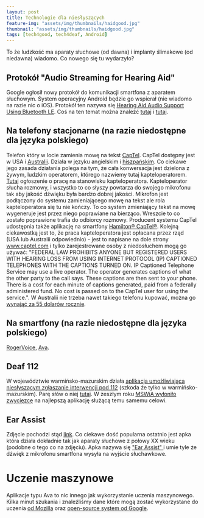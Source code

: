 ```yaml
---
layout: post
title: Technologie dla niesłyszących
feature-img: "assets/img/thumbnails/haidgood.jpg"
thumbnail: "assets/img/thumbnails/haidgood.jpg"
tags: [tech4good, tech4deaf, Android]
---
```

To że ludzkość ma aparaty słuchowe (od dawna) i implanty ślimakowe (od niedawna) wiadomo. Co nowego się tu wydarzyło?

## Protokół "Audio Streaming for Hearing Aid"
Google ogłosił nowy protokół do komunikacji smartfona z aparatem słuchowym. System operacyjny Android będzie go wspierał (nie wiadomo na razie nic o iOS). Protokół ten nazywa się [Hearing Aid Audio Support Using Bluetooth LE](https://source.android.com/devices/bluetooth/asha). Coś na ten temat można znaleźć [tutaj](https://www.hearingaidknow.com/made-for-android-coming-next-year) i [tutaj](https://www.theverge.com/circuitbreaker/2018/8/16/17701902/google-native-hearing-aid-support-android-gn-hearing).


## Na telefony stacjonarne (na razie niedostępne dla języka polskiego)
Telefon który w locie zamienia mowę na tekst [CapTel](https://www.captel.com/). CapTel dostępny jest w USA i [Australii](https://accesscomm.com.au/captel/). Działa w języku angielskim i [hiszpańskim](https://www.captel.com/knowledgebase/captel-2400i-turn-on-ability-to-switch-languages-during-a-call/). Co ciekawe jego zasada działania polega na tym, że cała konwersacja jest dzielona z żywym, ludzkim operatorem, którego nazwiemy tutaj kapteloperatorem. [Tutaj](https://careers.captel.com/?adata=EMo4fdgZ8I42RV35oe7YXWlBjrknfymt0d1iqA5pg4KbOKlYZFcBQgu7xuSzZZF0V68Ye8fJAGc8DT9D6QGpUCPOe536uNwHle4Ac6p4FbnQHUfpKh6j9CecbUetSsPyAdFDGQ3G8aLPybbjxxPqhKmAtQpUtbZZEuQkjXMMcCGetnSCS96sedoEcJtmUtmz4%2bqf3iESfUc6tlZsa6%2biOiI%3d) ogłoszenie o pracę na stanowisku kapteloperatora. Kapteloperator słucha rozmowy, i wszystko to co słyszy powtarza do swojego mikrofonu tak aby jakość dźwięku była bardzo dobrej jakości. Mikrofon jest podłączony do systemu zamieniającego mowę na tekst ale rola kapteloperatora się tu nie kończy. To co system zmieniający tekst na mowę wygeneruje jest przez niego poprawiane na bierząco. Wreszcie to co zostało poprawione trafia do odbiorcy rozmowy. Producent systemu CapTel udostępnia także  aplikację na smartfony [Hamilton® CapTel®](https://hamiltoncaptel.com/mobile-apps-for-smartphones-and-tablets.html).
Kolejną ciekawostką jest to, że praca kapteloperatora jest opłacana przez rząd (USA lub Australii odpowiednio) - jest to napisane na dole strony www.captel.com i tylko zarejestrowane osoby z niedosłuchem mogą go używać: "FEDERAL LAW PROHIBITS ANYONE BUT REGISTERED USERS WITH HEARING LOSS FROM USING INTERNET PROTOCOL (IP) CAPTIONED TELEPHONES WITH THE CAPTIONS TURNED ON. IP Captioned Telephone Service may use a live operator. The operator generates captions of what the other party to the call says. These captions are then sent to your phone. There is a cost for each minute of captions generated, paid from a federally administered fund. No cost is passed on to the CapTel user for using the service.". W Australii nie trzeba nawet takiego telefonu kupować, można go [wynająć za 55 dolarów rocznie](https://accesscomm.com.au/captel/).

## Na smartfony (na razie niedostępne dla języka polskiego)
[RogerVoice](https://rogervoice.com/en/), [Ava](https://www.ava.me/).

## Deaf 112 
W województwie warmińsko-mazurskim działa [aplikacja umożliwiająca niesłyszącym zgłaszanie interwencji pod 112](https://play.google.com/store/apps/details?id=pl.sprint.deafhelp&hl=pl) (szkoda że tylko w warmińsko-mazurskim). Parę słów o niej [tutaj](https://www.facebook.com/TVP3Olsztyn/videos/1059346107528628/). W zeszłym roku [MSWiA wyłoniło zwycięzcę](https://www.mswia.gov.pl/pl/aktualnosci/15742,Konkurs-na-aplikacje-mobilna-do-wysylania-zgloszen-alarmowych.html) na najlepszą aplikację służącą temu samemu celowi.

## Ear Assist
Zdjęcie pochodzi stąd [link](https://www.flickr.com/photos/51764518@N02/10841420004/in/photostream/). Co ciekawe dość popularna ostatnio jest apka która działa dokładnie tak jak aparaty słuchowe z połowy XX wieku (podobne o tego co na zdjęciu). Apka nazywa się ["Ear Assist" ](https://www.youtube.com/watch?v=vgO7nX90_aQ) i umie tyle że dźwięk z mikrofonu smartfona wysyła na wyjście słuchawkowe.

# Uczenie maszynowe
Aplikacje typu Ava to nic innego jak wykorzystanie uczenia maszynowego. Kilka minut szukania i znaleźliśmy dane które mogą zostać wykorzystane do uczenia [od Mozilla](https://blog.mozilla.org/press-pl/2017/11/30/common-voice-mozilla-udostepnia-drugi-co-do-wielkosci-zbior-danych-glosowych/) oraz [open-source system od Google](https://www.tensorflow.org/).
